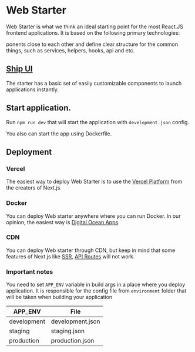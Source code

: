 # Web Starter

Web Starter is what we think an ideal starting point for the most React.JS frontend applications. It is based on the following primary technologies:

ponents close to each other and define clear structure for the common things, such as services, helpers, hooks, api and etc.

## [Ship UI](https://main--6218912d1e3421003a8ed707.chromatic.com)

The starter has a basic set of easily customizable components to launch applications instantly.

## Start application.

Run ```npm run dev``` that will start the application with ```development.json``` config.

You also can start the app using Dockerfile.

## Deployment

### Vercel

The easiest way to deploy Web Starter is to use the [Vercel Platform](https://vercel.com/) from the creators of Next.js.

### Docker

You can deploy Web starter anywhere where you can run Docker. In our opinion, the easiest way is [Digital Ocean Apps](https://www.digitalocean.com/products/app-platform).

### CDN

You can deploy Web starter through CDN, but keep in mind that some features of Next.js like [SSR](https://nextjs.org/docs/basic-features/pages#server-side-rendering), [API Routes](https://nextjs.org/docs/api-routes/introduction) will not work.

### Important notes

You need to set ```APP_ENV``` variable in build args in a place where you deploy application. It is responsible for the config file from ```environment``` folder that will be taken when building your application


| APP_ENV       | File          |
| ------------- | ------------- |
| development   | development.json  |
| staging       | staging.json  |
| production    | production.json  |
